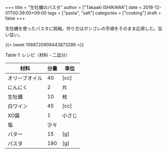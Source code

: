 +++
title = "生牡蠣のパスタ"
author = ["Takaaki ISHIKAWA"]
date = 2018-12-01T00:39:00+09:00
tags = ["pasta", "salt"]
categories = ["cooking"]
draft = false
+++

生牡蠣を使ったパスタに挑戦。作り方はボンゴレの手順をそのまま応用した。旨い旨い。

{{< tweet 1068720908443873286 >}}

<div class="table-caption">
  <span class="table-number">Table 1</span>:
  レシピ（材料・二皿分）
</div>

| 材料    | 分量 | 単位 |
|-------|----|----|
| オリーブオイル | 40  | [cc] |
| にんにく | 2   | 片   |
| 生牡蠣  | 10  | 枚   |
| 白ワイン | 45  | [cc] |
| XO醤    | 1   | 小さじ |
| 塩      | 少々 |      |
| バター  | 15  | [g]  |
| パスタ  | 190 | [g]  |
